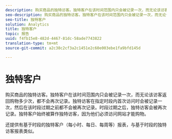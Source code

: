 ```yaml
---
description: 购买商品的独特访客。独特客户在该时间范围内只会被记录一次，而无论该访客返回购物多少次，都不会再次记录。独特访客在指定时段内首次访问时会被记录一次，然后在该时段过期之前都不会被再次记录。时段过期之后，独特访客会被再次记录。独特客户始终被算作独特访客，因为他们必须访问网站才能购物。
seo-description: 购买商品的独特访客。独特客户在该时间范围内只会被记录一次，而无论该访客返回购物多少次，都不会再次记录。独特访客在指定时段内首次访问时会被记录一次，然后在该时段过期之前都不会被再次记录。时段过期之后，独特访客会被再次记录。独特客户始终被算作独特访客，因为他们必须访问网站才能购物。
seo-title: 独特客户
solution: Analytics
title: 独特客户
topic: 报告
uuid: f4fb15e8-482d-4467-81dc-58ade7743822
translation-type: tm+mt
source-git-commit: a2c38c2cf3a2c1451e2c60e003ebe1fa9bfd145d

---
```



# 独特客户

购买商品的独特访客。独特客户在该时间范围内只会被记录一次，而无论该访客返回购物多少次，都不会再次记录。独特访客在指定时段内首次访问时会被记录一次，然后在该时段过期之前都不会被再次记录。时段过期之后，独特访客会被再次记录。独特客户始终被算作独特访客，因为他们必须访问网站才能购物。

还提供有基于时段的独特客户（每小时、每日、每周等）报表，与基于时段的独特访客报表类似。
